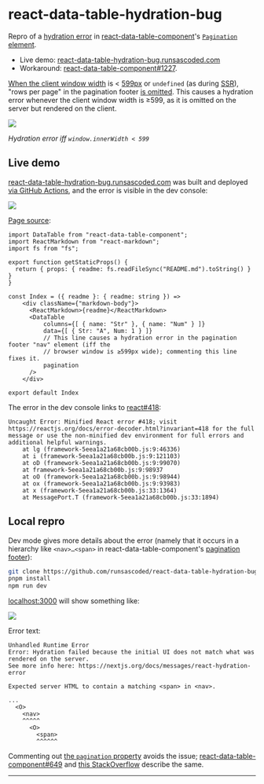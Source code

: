 # react-data-table-hydration-bug
Repro of a [hydration error][react#418] in [react-data-table-component]'s [`Pagination` element][PaginationWrapper].
- Live demo: [react-data-table-hydration-bug.runsascoded.com]
- Workaround: [react-data-table-component#1227].

[When the client window width][shouldShow] is < [599px][`SMALL`] or `undefined` (as during [SSR]), "rows per page" in the pagination footer [is omitted][shouldShows]. This causes a hydration error whenever the client window width is ≥599, as it is omitted on the server but rendered on the client.

![][error.gif]

*Hydration error iff `window.innerWidth < 599`*

## Live demo
[react-data-table-hydration-bug.runsascoded.com] was built and deployed [via GitHub Actions][GHA], and the error is visible in the dev console:

![][console-error.png]

[Page source][index.tsx]:

```tsx
import DataTable from "react-data-table-component";
import ReactMarkdown from "react-markdown";
import fs from "fs";

export function getStaticProps() {
  return { props: { readme: fs.readFileSync("README.md").toString() } }
}

const Index = ({ readme }: { readme: string }) =>
    <div className={"markdown-body"}>
      <ReactMarkdown>{readme}</ReactMarkdown>
      <DataTable
          columns={[ { name: "Str" }, { name: "Num" } ]}
          data={[ { Str: "A", Num: 1 } ]}
          // This line causes a hydration error in the pagination footer "nav" element (iff the
          // browser window is ≥599px wide); commenting this line fixes it.
          pagination
      />
    </div>

export default Index
```

The error in the dev console links to [react#418]:
```
Uncaught Error: Minified React error #418; visit https://reactjs.org/docs/error-decoder.html?invariant=418 for the full message or use the non-minified dev environment for full errors and additional helpful warnings.
    at lg (framework-5eea1a21a68cb00b.js:9:46336)
    at i (framework-5eea1a21a68cb00b.js:9:121103)
    at oD (framework-5eea1a21a68cb00b.js:9:99070)
    at framework-5eea1a21a68cb00b.js:9:98937
    at oO (framework-5eea1a21a68cb00b.js:9:98944)
    at ox (framework-5eea1a21a68cb00b.js:9:93983)
    at x (framework-5eea1a21a68cb00b.js:33:1364)
    at MessagePort.T (framework-5eea1a21a68cb00b.js:33:1894)
```

## Local repro
Dev mode gives more details about the error (namely that it occurs in a hierarchy like `<nav>…<span>` in react-data-table-component's [pagination footer][PaginationWrapper]):

```bash
git clone https://github.com/runsascoded/react-data-table-hydration-bug && cd react-data-table-hydration-bug
pnpm install
npm run dev
```

[localhost:3000] will show something like:

![][hydration-error.png]

Error text:

```
Unhandled Runtime Error
Error: Hydration failed because the initial UI does not match what was rendered on the server.
See more info here: https://nextjs.org/docs/messages/react-hydration-error

Expected server HTML to contain a matching <span> in <nav>.

...
  <O>
    <nav>
    ^^^^^
      <O>
        <span>
        ^^^^^^
```

Commenting out [the `pagination` property] avoids the issue; [react-data-table-component#649] and [this StackOverflow][SO] describe the same.

---

[react-data-table-component]: https://github.com/jbetancur/react-data-table-component
[localhost:3000]: http://localhost:3000

[react#418]: https://react.dev/errors/418?invariant=418

[react-data-table-hydration-bug.runsascoded.com]: https://react-data-table-hydration-bug.runsascoded.com
[GHA]: https://github.com/runsascoded/react-data-table-hydration-bug/actions
[PaginationWrapper]: https://github.com/jbetancur/react-data-table-component/blob/v7.6.2/src/DataTable/Pagination.tsx#L20-L30

[shouldShow]: https://github.com/jbetancur/react-data-table-component/blob/v7.6.2/src/DataTable/Pagination.tsx#L98
[`SMALL`]: https://github.com/jbetancur/react-data-table-component/blob/v7.6.2/src/DataTable/media.ts
[shouldShows]: https://github.com/jbetancur/react-data-table-component/blob/v7.6.2/src/DataTable/Pagination.tsx#L145-L151
[SSR]: https://nextjs.org/docs/pages/building-your-application/rendering/server-side-rendering

[SO]: https://stackoverflow.com/q/75068071
[react-data-table-component#649]: https://github.com/jbetancur/react-data-table-component/issues/649
[react-data-table-component#1227]: https://github.com/jbetancur/react-data-table-component/pull/1227

[//]: # (gh repo links)
[index.tsx]: pages/index.tsx
[the `pagination` property]: pages/index.tsx#L17

[//]: # (images)
[error.gif]: public/error.gif
[console-error.png]: public/console-error.png
[hydration-error.png]: public/hydration-error.png
